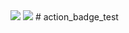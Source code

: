 <img src="https://img.shields.io/github/v/release/ckilpatrick20/action_badge_test">
<img src="https://img.shields.io/github/issues-pr-raw/ckilpatrick20/action_badge_test">
# action_badge_test

